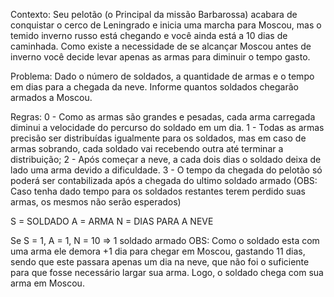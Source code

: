 Contexto:
Seu pelotão (o Principal da missão Barbarossa) acabara de conquistar o cerco de Leningrado e inicia uma marcha para Moscou, mas o temido inverno russo está chegando e você ainda está a 10 dias de caminhada. Como existe a necessidade de se alcançar Moscou antes de inverno você decide levar apenas as armas para diminuir o tempo gasto.

Problema:
Dado o número de soldados, a quantidade de armas e o tempo em dias para a chegada da neve. Informe quantos soldados chegarão armados a Moscou.

Regras:
0 - Como as armas são grandes e pesadas, cada arma carregada diminui a velocidade do percurso do soldado em um dia.
1 - Todas as armas precisão ser distribuídas igualmente para os soldados, mas em caso de armas sobrando, cada soldado vai recebendo outra até terminar a distribuição;
2 - Após começar a neve, a cada dois dias o soldado deixa de lado uma arma devido a dificuldade.
3 - O tempo da chegada do pelotão só poderá ser contabilizada após a chegada do ultimo soldado armado (OBS: Caso tenha dado tempo para os soldados restantes terem perdido suas armas, os mesmos não serão esperados)

S = SOLDADO
A = ARMA
N = DIAS PARA A NEVE

Se S = 1, A = 1, N = 10 => 1 soldado armado
OBS: Como o soldado esta com uma arma ele demora +1 dia para chegar em Moscou, gastando 11 dias, sendo que este passara apenas um dia na neve, que não foi o suficiente para que fosse necessário largar sua arma. Logo, o soldado chega com sua arma em Moscou.
